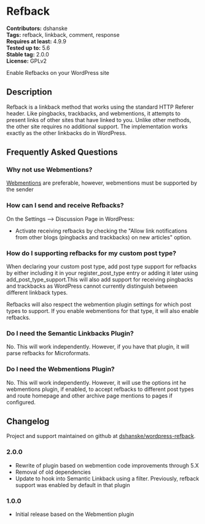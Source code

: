 # Refback #
**Contributors:** dshanske  
**Tags:** refback, linkback, comment, response  
**Requires at least:** 4.9.9  
**Tested up to:** 5.6  
**Stable tag:** 2.0.0  
**License:** GPLv2  

Enable Refbacks on your WordPress site

## Description ##

Refback is a linkback method that works using the standard HTTP Referer header. Like pingbacks, trackbacks, and webmentions, it attempts to present links of other sites that have linked to you.
Unlike other methods, the other site requires no additional support. The implementation works exactly as the other linkbacks do in WordPress.

## Frequently Asked Questions ##

### Why not use Webmentions? ###

[Webmentions](http://www.w3.org/TR/webmention/) are preferable, however,  webmentions must be supported by the sender

### How can I send and receive Refbacks? ###

On the Settings --> Discussion Page in WordPress:

* Activate receiving refbacks by checking the "Allow link notifications from other blogs (pingbacks and trackbacks) on new articles" option.

### How do I supporting refbacks for my custom post type? ###

When declaring your custom post type, add post type support for refbacks by either including it in your register_post_type entry or adding it later using add_post_type_support.This will also add support for receiving pingbacks and trackbacks as WordPress cannot currently distinguish between different linkback types.

Refbacks will also respect the webmention plugin settings for which post types to support. If you enable webmentions for that type, it will also enable refbacks.

### Do I need the Semantic Linkbacks Plugin? ###

No. This will work independently. However, if you have that plugin, it will parse refbacks for Microformats.

### Do I need the Webmentions Plugin? ###

No. This will work independently. However, it will use the options int he webmentions plugin, if enabled, to accept refbacks to different post types and route homepage and other archive page mentions to pages if configured.

## Changelog ##

Project and support maintained on github at [dshanske/wordpress-refback](https://github.com/dshanske/wordpress-refback).

### 2.0.0 ###

* Rewrite of plugin based on webmention code improvements through 5.X 
* Removal of old dependencies
* Update to hook into Semantic Linkback using a filter. Previously, refback support was enabled by default in that plugin

### 1.0.0 ###

* Initial release based on the Webmention plugin
